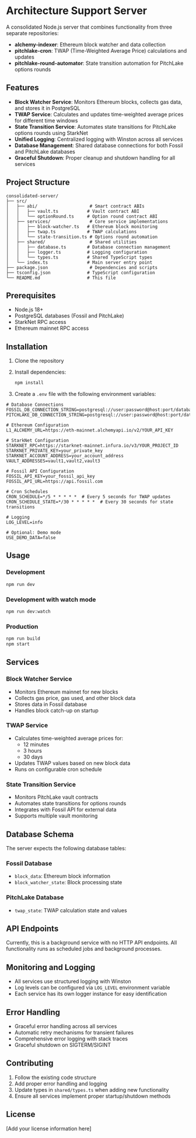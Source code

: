 # Architecture Support Server

A consolidated Node.js server that combines functionality from three separate repositories:
- **alchemy-indexer**: Ethereum block watcher and data collection
- **pitchlake-cron**: TWAP (Time-Weighted Average Price) calculations and updates
- **pitchlake-round-automator**: State transition automation for PitchLake options rounds

## Features

- **Block Watcher Service**: Monitors Ethereum blocks, collects gas data, and stores it in PostgreSQL
- **TWAP Service**: Calculates and updates time-weighted average prices for different time windows
- **State Transition Service**: Automates state transitions for PitchLake options rounds using StarkNet
- **Unified Logging**: Centralized logging with Winston across all services
- **Database Management**: Shared database connections for both Fossil and PitchLake databases
- **Graceful Shutdown**: Proper cleanup and shutdown handling for all services

## Project Structure

```
consolidated-server/
├── src/
│   ├── abi/                    # Smart contract ABIs
│   │   ├── vault.ts           # Vault contract ABI
│   │   └── optionRound.ts     # Option round contract ABI
│   ├── services/               # Core service implementations
│   │   ├── block-watcher.ts   # Ethereum block monitoring
│   │   ├── twap.ts            # TWAP calculations
│   │   └── state-transition.ts # Options round automation
│   ├── shared/                 # Shared utilities
│   │   ├── database.ts        # Database connection management
│   │   ├── logger.ts          # Logging configuration
│   │   └── types.ts           # Shared TypeScript types
│   └── index.ts               # Main server entry point
├── package.json                # Dependencies and scripts
├── tsconfig.json              # TypeScript configuration
└── README.md                  # This file
```

## Prerequisites

- Node.js 18+ 
- PostgreSQL databases (Fossil and PitchLake)
- StarkNet RPC access
- Ethereum mainnet RPC access

## Installation

1. Clone the repository
2. Install dependencies:
   ```bash
   npm install
   ```

3. Create a `.env` file with the following environment variables:

```env
# Database Connections
FOSSIL_DB_CONNECTION_STRING=postgresql://user:password@host:port/database
PITCHLAKE_DB_CONNECTION_STRING=postgresql://user:password@host:port/database

# Ethereum Configuration
L1_ALCHEMY_URL=https://eth-mainnet.alchemyapi.io/v2/YOUR_API_KEY

# StarkNet Configuration
STARKNET_RPC=https://starknet-mainnet.infura.io/v3/YOUR_PROJECT_ID
STARKNET_PRIVATE_KEY=your_private_key
STARKNET_ACCOUNT_ADDRESS=your_account_address
VAULT_ADDRESSES=vault1,vault2,vault3

# Fossil API Configuration
FOSSIL_API_KEY=your_fossil_api_key
FOSSIL_API_URL=https://api.fossil.com

# Cron Schedules
CRON_SCHEDULE=*/5 * * * * *  # Every 5 seconds for TWAP updates
CRON_SCHEDULE_STATE=*/30 * * * * *  # Every 30 seconds for state transitions

# Logging
LOG_LEVEL=info

# Optional: Demo mode
USE_DEMO_DATA=false
```

## Usage

### Development
```bash
npm run dev
```

### Development with watch mode
```bash
npm run dev:watch
```

### Production
```bash
npm run build
npm start
```

## Services

### Block Watcher Service
- Monitors Ethereum mainnet for new blocks
- Collects gas price, gas used, and other block data
- Stores data in Fossil database
- Handles block catch-up on startup

### TWAP Service
- Calculates time-weighted average prices for:
  - 12 minutes
  - 3 hours  
  - 30 days
- Updates TWAP values based on new block data
- Runs on configurable cron schedule

### State Transition Service
- Monitors PitchLake vault contracts
- Automates state transitions for options rounds
- Integrates with Fossil API for external data
- Supports multiple vault monitoring

## Database Schema

The server expects the following database tables:

### Fossil Database
- `block_data`: Ethereum block information
- `block_watcher_state`: Block processing state

### PitchLake Database  
- `twap_state`: TWAP calculation state and values

## API Endpoints

Currently, this is a background service with no HTTP API endpoints. All functionality runs as scheduled jobs and background processes.

## Monitoring and Logging

- All services use structured logging with Winston
- Log levels can be configured via `LOG_LEVEL` environment variable
- Each service has its own logger instance for easy identification

## Error Handling

- Graceful error handling across all services
- Automatic retry mechanisms for transient failures
- Comprehensive error logging with stack traces
- Graceful shutdown on SIGTERM/SIGINT

## Contributing

1. Follow the existing code structure
2. Add proper error handling and logging
3. Update types in `shared/types.ts` when adding new functionality
4. Ensure all services implement proper startup/shutdown methods

## License

[Add your license information here] 